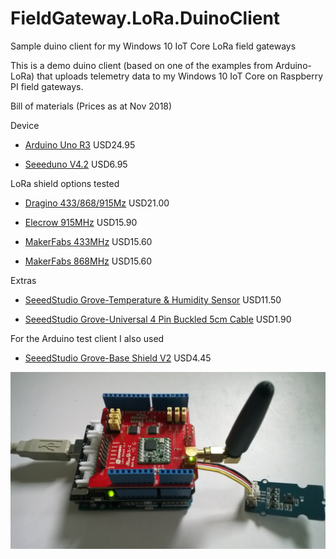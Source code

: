 # FieldGateway.LoRa.DuinoClient
Sample duino client for my Windows 10 IoT Core LoRa field gateways

This is a demo duino client (based on one of the examples from Arduino-LoRa) that uploads telemetry data to my Windows 10 IoT Core on Raspberry PI field gateways. 

Bill of materials (Prices as at Nov 2018) 

Device

* [Arduino Uno R3](https://www.seeedstudio.com/Arduino-Uno-Rev3-p-2995.html) USD24.95

* [Seeeduno V4.2](https://www.seeedstudio.com/Seeeduino-V4-2-p-2517.html) USD6.95

LoRa shield options tested

* [Dragino 433/868/915Mz](http://www.dragino.com/products/lora/item/102-lora-shield.html) USD21.00

* [Elecrow 915MHz](https://www.elecrow.com/lora-rfm95-shield-915mhz.html) USD15.90

* [MakerFabs 433MHz](https://makerfabs.com/index.php?route=product/product&product_id=131) USD15.60

* [MakerFabs 868MHz](https://makerfabs.com/index.php?route=product/product&product_id=130) USD15.60


Extras

* [SeeedStudio Grove-Temperature & Humidity Sensor](https://www.seeedstudio.com/Grove-Temperature%26Humidity-Sensor-%28High-Accuracy-%26-Mini%29-p-1921.html) USD11.50

* [SeeedStudio Grove-Universal 4 Pin Buckled 5cm Cable](https://www.seeedstudio.com/Grove-Universal-4-Pin-Buckled-5cm-Cable-%285-PCs-Pack%29-p-925.html) USD1.90

For the Arduino test client I also used

* [SeeedStudio Grove-Base Shield V2](https://www.seeedstudio.com/Base-Shield-V2-p-1378.html) USD4.45


![Dragino Client](ArduinoUnoR3DraginoLoRa.jpg)
